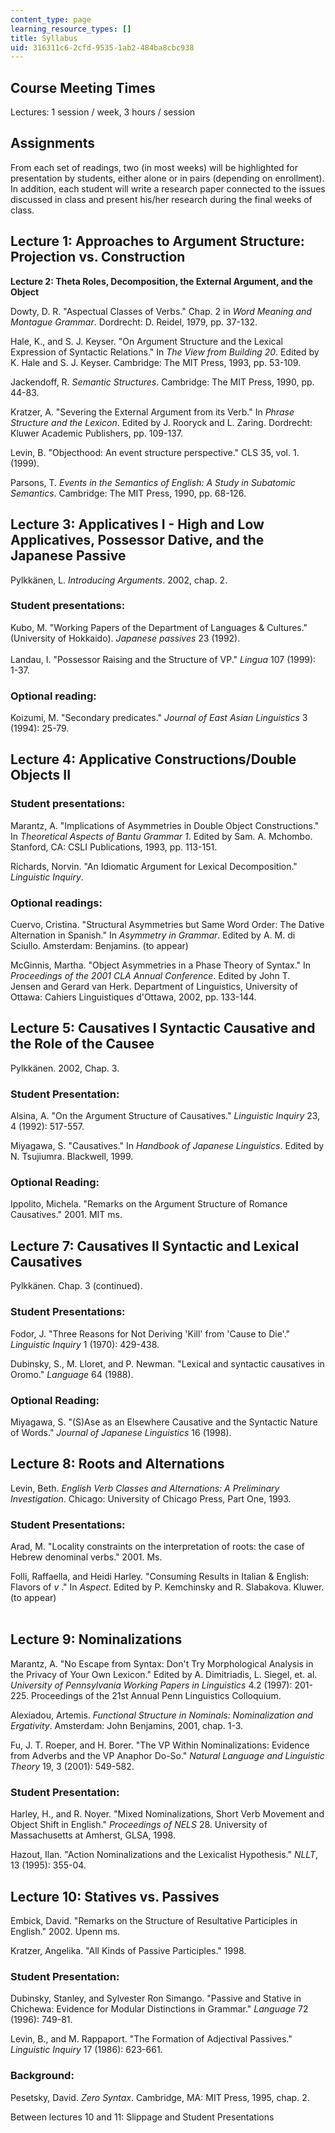 ```yaml
---
content_type: page
learning_resource_types: []
title: Syllabus
uid: 316311c6-2cfd-9535-1ab2-484ba8cbc938
---
```


Course Meeting Times
--------------------

Lectures: 1 session / week, 3 hours / session

Assignments
-----------

From each set of readings, two (in most weeks) will be highlighted for presentation by students, either alone or in pairs (depending on enrollment). In addition, each student will write a research paper connected to the issues discussed in class and present his/her research during the final weeks of class.

Lecture 1: Approaches to Argument Structure: Projection vs. Construction
------------------------------------------------------------------------

**Lecture 2: Theta Roles, Decomposition, the External Argument, and the Object**

Dowty, D. R. "Aspectual Classes of Verbs." Chap. 2 in _Word Meaning and Montague Grammar_. Dordrecht: D. Reidel, 1979, pp. 37-132.

Hale, K., and S. J. Keyser. "On Argument Structure and the Lexical Expression of Syntactic Relations." In _The View from Building 20_. Edited by K. Hale and S. J. Keyser. Cambridge: The MIT Press, 1993, pp. 53-109.

Jackendoff, R. _Semantic Structures_. Cambridge: The MIT Press, 1990, pp. 44-83.

Kratzer, A. "Severing the External Argument from its Verb." In _Phrase Structure and the Lexicon_. Edited by J. Rooryck and L. Zaring. Dordrecht: Kluwer Academic Publishers, pp. 109-137.

Levin, B. "Objecthood: An event structure perspective." CLS 35, vol. 1. (1999).

Parsons, T. _Events in the Semantics of English: A Study in Subatomic Semantics_. Cambridge: The MIT Press, 1990, pp. 68-126.

Lecture 3: Applicatives I - High and Low Applicatives, Possessor Dative, and the Japanese Passive
-------------------------------------------------------------------------------------------------

Pylkkänen, L. _Introducing Arguments_. 2002, chap. 2.

### Student presentations:

Kubo, M. "Working Papers of the Department of Languages & Cultures." (University of Hokkaido). _Japanese passives_ 23 (1992).  
   
Landau, I. "Possessor Raising and the Structure of VP." _Lingua_ 107 (1999): 1-37.

### Optional reading:

Koizumi, M. "Secondary predicates." _Journal of East Asian Linguistics_ 3 (1994): 25-79.

Lecture 4: Applicative Constructions/Double Objects II
------------------------------------------------------

### Student presentations:

Marantz, A. "Implications of Asymmetries in Double Object Constructions." In _Theoretical Aspects of Bantu Grammar 1_. Edited by Sam. A. Mchombo. Stanford, CA: CSLI Publications, 1993, pp. 113-151.

Richards, Norvin. "An Idiomatic Argument for Lexical Decomposition." _Linguistic Inquiry_.

### Optional readings:

Cuervo, Cristina. "Structural Asymmetries but Same Word Order: The Dative Alternation in Spanish." In _Asymmetry in Grammar_. Edited by A. M. di Sciullo. Amsterdam: Benjamins. (to appear)

McGinnis, Martha. "Object Asymmetries in a Phase Theory of Syntax." In _Proceedings of the 2001 CLA Annual Conference_. Edited by John T. Jensen and Gerard van Herk. Department of Linguistics, University of Ottawa: Cahiers Linguistiques d'Ottawa, 2002, pp. 133-144.

Lecture 5: Causatives I Syntactic Causative and the Role of the Causee
----------------------------------------------------------------------

Pylkkänen. 2002, Chap. 3.

### Student Presentation:

Alsina, A. "On the Argument Structure of Causatives." _Linguistic Inquiry_ 23, 4 (1992): 517-557.

Miyagawa, S. "Causatives." In _Handbook of Japanese Linguistics_. Edited by N. Tsujiumra. Blackwell, 1999.

### Optional Reading:

Ippolito, Michela. "Remarks on the Argument Structure of Romance Causatives." 2001. MIT ms.

Lecture 7: Causatives II Syntactic and Lexical Causatives
---------------------------------------------------------

Pylkkänen. Chap. 3 (continued).

### Student Presentations:

Fodor, J. "Three Reasons for Not Deriving 'Kill' from 'Cause to Die'." _Linguistic Inquiry_ 1 (1970): 429-438.

Dubinsky, S., M. Lloret, and P. Newman. "Lexical and syntactic causatives in Oromo." _Language_ 64 (1988).

### Optional Reading:

Miyagawa, S. "(S)Ase as an Elsewhere Causative and the Syntactic Nature of Words." _Journal of Japanese Linguistics_ 16 (1998).

Lecture 8: Roots and Alternations
---------------------------------

Levin, Beth. _English Verb Classes and Alternations: A Preliminary Investigation_. Chicago: University of Chicago Press, Part One, 1993.

### Student Presentations:

Arad, M. "Locality constraints on the interpretation of roots: the case of Hebrew denominal verbs." 2001. Ms.

Folli, Raffaella, and Heidi Harley. "Consuming Results in Italian & English: Flavors of _v_ ." In _Aspect_. Edited by P. Kemchinsky and R. Slabakova. Kluwer. (to appear)  
 

Lecture 9: Nominalizations
--------------------------

Marantz, A. "No Escape from Syntax: Don't Try Morphological Analysis in the Privacy of Your Own Lexicon." Edited by A. Dimitriadis, L. Siegel, et. al. _University of Pennsylvania Working Papers in Linguistics_ 4.2 (1997): 201-225. Proceedings of the 21st Annual Penn Linguistics Colloquium.

Alexiadou, Artemis. _Functional Structure in Nominals: Nominalization and Ergativity_. Amsterdam: John Benjamins, 2001, chap. 1-3.

Fu, J. T. Roeper, and H. Borer. "The VP Within Nominalizations: Evidence from Adverbs and the VP Anaphor Do-So." _Natural Language and Linguistic Theory_ 19, 3 (2001): 549-582.

### Student Presentation:

Harley, H., and R. Noyer. "Mixed Nominalizations, Short Verb Movement and Object Shift in English." _Proceedings of NELS_ 28. University of Massachusetts at Amherst, GLSA, 1998.

Hazout, Ilan. "Action Nominalizations and the Lexicalist Hypothesis." _NLLT_, 13 (1995): 355-04.

Lecture 10: Statives vs. Passives
---------------------------------

Embick, David. "Remarks on the Structure of Resultative Participles in English." 2002. Upenn ms.

Kratzer, Angelika. "All Kinds of Passive Participles." 1998.

### Student Presentation:

Dubinsky, Stanley, and Sylvester Ron Simango. "Passive and Stative in Chichewa: Evidence for Modular Distinctions in Grammar." _Language_ 72 (1996): 749-81.

Levin, B., and M. Rappaport. "The Formation of Adjectival Passives." _Linguistic Inquiry_ 17 (1986): 623-661.

### Background:

Pesetsky, David. _Zero Syntax_. Cambridge, MA: MIT Press, 1995, chap. 2.

Between lectures 10 and 11: Slippage and Student Presentations